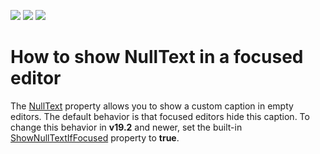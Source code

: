 <!-- default badges list -->
![](https://img.shields.io/endpoint?url=https://codecentral.devexpress.com/api/v1/VersionRange/128644895/22.2.2%2B)
[![](https://img.shields.io/badge/Open_in_DevExpress_Support_Center-FF7200?style=flat-square&logo=DevExpress&logoColor=white)](https://supportcenter.devexpress.com/ticket/details/E4162)
[![](https://img.shields.io/badge/📖_How_to_use_DevExpress_Examples-e9f6fc?style=flat-square)](https://docs.devexpress.com/GeneralInformation/403183)
<!-- default badges end -->
# How to show NullText in a focused editor

The [NullText](https://docs.devexpress.com/WPF/DevExpress.Xpf.Editors.BaseEdit.NullText) property allows you to show a custom caption in empty editors. The default behavior is that focused editors hide this caption. To change this behavior in **v19.2** and newer, set the built-in [ShowNullTextIfFocused](https://docs.devexpress.com/WPF/DevExpress.Xpf.Editors.TextEdit.ShowNullTextIfFocused?v=19.2) property to **true**.
